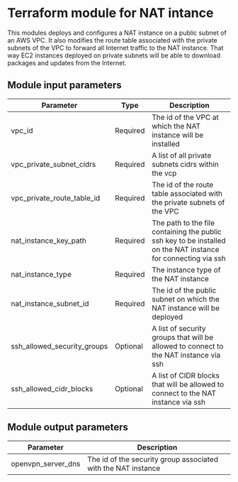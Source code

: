 # Terraform module for NAT intance

This modules deploys and configures a NAT instance on a public subnet of an AWS VPC. It also modifies the route table associated with the private subnets of the VPC to forward all Internet traffic to the NAT instance. That way EC2 instances deployed on private subnets will be able to download packages and updates from the Internet.

## Module input parameters

| Parameter                   | Type     | Description                                                                           |
| --------------------------- |--------- | ------------------------------------------------------------------------------------- |
| vpc_id                      | Required | The id of the VPC at which the NAT instance will be installed                         |
| vpc_private_subnet_cidrs    | Required | A list of all private subnets cidrs within the vcp                                    |
| vpc_private_route_table_id  | Required | The id of the route table associated with the private subnets of the VPC              |
| nat_instance_key_path       | Required | The path to the file containing the public ssh key to be installed on the NAT instance for connecting via ssh |
| nat_instance_type           | Required | The instance type of the NAT instance                                                 |
| nat_instance_subnet_id      | Required | The id of the public subnet on which the NAT instance will be deployed                |
| ssh_allowed_security_groups | Optional | A list of security groups that will be allowed to connect to the NAT instance via ssh |
| ssh_allowed_cidr_blocks     | Optional | A list of CIDR blocks that will be allowed to connect to the NAT instance via ssh     |

## Module output parameters

| Parameter              | Description                                                   |
| ---------------------- | ------------------------------------------------------------- |
| openvpn_server_dns     | The id of the security group associated with the NAT instance |